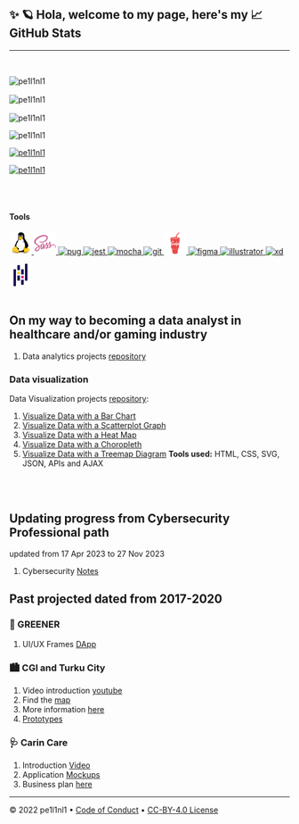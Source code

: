 <!--
  <<< Author notes: Header of the course >>>
  Include a 1280×640 image, course title in sentence case, and a concise description in emphasis.
  In your repository settings: enable template repository, add your 1280×640 social image, auto delete head branches.
  Add your open-source license, GitHub uses Creative Commons Attribution 4.0 International.
-->





## ✨ 🪐 Hola, welcome to my page, here's my 📈 GitHub Stats 
---
<br>
<p><img align="center" src="https://github-readme-stats.vercel.app/api/top-langs?username=pe1l1nl1&show_icons=true&locale=en&layout=compact" alt="pe1l1nl1" /></p>

<p><img align="center" src="https://github-readme-stats.vercel.app/api?username=pe1l1nl1&show_icons=true&locale=en" alt="pe1l1nl1" /></p>

<p><img align="center" src="https://github-readme-streak-stats.herokuapp.com/?user=pe1l1nl1&" alt="pe1l1nl1" /></p>



<p align="left"> <img src="https://komarev.com/ghpvc/?username=pe1l1nl1&label=Profile%20views&color=0e75b6&style=flat" alt="pe1l1nl1" /> </p>

<p align="left"> <a href="https://github.com/ryo-ma/github-profile-trophy" target='_blank'><img src="https://github-profile-trophy.vercel.app/?username=pe1l1nl1" alt="pe1l1nl1" /></a> </p>


<p align="left"> <a href="https://twitter.com/" target="_blank"><img src="https://img.shields.io/twitter/follow/pe1l1nl1?logo=twitter&style=for-the-badge" alt="pe1l1nl1" /></a> </p>

<!--### :keyboard: Activity: Enable GitHub Pages



### Connect with me:
---
<p align="left">
<h4>📺 Social media</h4>

<a href="https://twitter.com/pe1l1nl1" target="_blank"><img align="center" src="https://raw.githubusercontent.com/rahuldkjain/github-profile-readme-generator/master/src/images/icons/Social/twitter.svg" alt="re_ermix" height="30" width="40" /></a>


### 🛠 Languages and Tools:
---
<p align="left"> 
<h4>Languages</h4>
<a href="https://developer.mozilla.org/en-US/docs/Web/JavaScript" target="__blank" rel="noreferrer"> <img src="https://raw.githubusercontent.com/devicons/devicon/master/icons/javascript/javascript-original.svg" alt="javascript" width="40" height="40"/> </a>
<a href="https://www.java.com" target="__blank" rel="noreferrer"> <img src="https://raw.githubusercontent.com/devicons/devicon/master/icons/java/java-original.svg" alt="java" width="40" height="40"/> </a> 
<a href="https://www.php.net" target="__blank" rel="noreferrer"> <img src="https://raw.githubusercontent.com/devicons/devicon/master/icons/php/php-original.svg" alt="php" width="40" height="40"/> </a>
 <a href="https://www.python.org" target="__blank" rel="noreferrer"> <img src="https://raw.githubusercontent.com/devicons/devicon/master/icons/python/python-original.svg" alt="python" width="40" height="40"/> </a> 
<a href="https://www.typescriptlang.org/" target="__blank" rel="noreferrer"> <img src="https://raw.githubusercontent.com/devicons/devicon/master/icons/typescript/typescript-original.svg" alt="typescript" width="40" height="40"/> </a> 
<a href="https://www.w3.org/html/" target="__blank" rel="noreferrer"> <img src="https://raw.githubusercontent.com/devicons/devicon/master/icons/html5/html5-original-wordmark.svg" alt="html5" width="40" height="40"/> </a> 
<br>
<br>
<h4>DataBase</h4>
<a href="https://www.mysql.com/" target="__blank" rel="noreferrer"> <img src="https://raw.githubusercontent.com/devicons/devicon/master/icons/mysql/mysql-original-wordmark.svg" alt="mysql" width="40" height="40"/> </a>
<a href="https://mariadb.org/" target="__blank" rel="noreferrer"> <img src="https://www.vectorlogo.zone/logos/mariadb/mariadb-icon.svg" alt="mariadb" width="40" height="40"/> </a>
<a href="https://www.mongodb.com/" target="__blank" rel="noreferrer"> <img src="https://raw.githubusercontent.com/devicons/devicon/master/icons/mongodb/mongodb-original-wordmark.svg" alt="mongodb" width="40" height="40"/> </a> 
<a href="https://www.sqlite.org/" target="__blank" rel="noreferrer"> <img src="https://www.vectorlogo.zone/logos/sqlite/sqlite-icon.svg" alt="sqlite" width="40" height="40"/> </a> 
<br>
<br>
<h4>FrameWork</h4>
<a href="https://spring.io/" target="__blank" rel="noreferrer"> <img src="https://www.vectorlogo.zone/logos/springio/springio-icon.svg" alt="spring" width="40" height="40"/> </a> 
<a href="https://flask.palletsprojects.com/" target="__blank" rel="noreferrer"> <img src="https://www.vectorlogo.zone/logos/pocoo_flask/pocoo_flask-icon.svg" alt="flask" width="40" height="40"/> </a>
<a href="https://angular.io" target="__blank" rel="noreferrer"> <img src="https://angular.io/assets/images/logos/angular/angular.svg" alt="angular" width="40" height="40"/> </a> 
<a href="https://getbootstrap.com" target="__blank" rel="noreferrer"> <img src="https://raw.githubusercontent.com/devicons/devicon/master/icons/bootstrap/bootstrap-plain-wordmark.svg" alt="bootstrap" width="40" height="40"/> </a> 



<!-- <a href="https://laravel.com/" target="__blank" rel="noreferrer"> <img src="https://raw.githubusercontent.com/devicons/devicon/master/icons/laravel/laravel-plain-wordmark.svg" alt="laravel" width="40" height="40"/> </a> 

-->
<br>
<br>
<h4>Tools</h4>
<a href="https://www.linux.org/" target="__blank" rel="noreferrer"> <img src="https://raw.githubusercontent.com/devicons/devicon/master/icons/linux/linux-original.svg" alt="linux" width="40" height="40"/> </a> 
<a href="https://sass-lang.com" target="__blank" rel="noreferrer"> <img src="https://raw.githubusercontent.com/devicons/devicon/master/icons/sass/sass-original.svg" alt="sass" width="40" height="40"/> </a> 
 <a href="https://pugjs.org" target="__blank" rel="noreferrer"> <img src="https://cdn.worldvectorlogo.com/logos/pug.svg" alt="pug" width="40" height="40"/> </a>
<a href="https://jestjs.io" target="__blank" rel="noreferrer"> <img src="https://www.vectorlogo.zone/logos/jestjsio/jestjsio-icon.svg" alt="jest" width="40" height="40"/> </a> 
<a href="https://mochajs.org" target="__blank" rel="noreferrer"> <img src="https://www.vectorlogo.zone/logos/mochajs/mochajs-icon.svg" alt="mocha" width="40" height="40"/> </a>
<a href="https://git-scm.com/" target="__blank" rel="noreferrer"> <img src="https://www.vectorlogo.zone/logos/git-scm/git-scm-icon.svg" alt="git" width="40" height="40"/> </a> 
<a href="https://gulpjs.com" target="__blank" rel="noreferrer"> <img src="https://raw.githubusercontent.com/devicons/devicon/master/icons/gulp/gulp-plain.svg" alt="gulp" width="40" height="40"/> </a>
<a href="https://www.figma.com/" target="__blank" rel="noreferrer"> <img src="https://www.vectorlogo.zone/logos/figma/figma-icon.svg" alt="figma" width="40" height="40"/> </a>  
<a href="https://www.adobe.com/in/products/illustrator.html" target="__blank" rel="noreferrer"> <img src="https://www.vectorlogo.zone/logos/adobe_illustrator/adobe_illustrator-icon.svg" alt="illustrator" width="40" height="40"/> </a> 
<a href="https://www.adobe.com/products/xd.html" target="__blank" rel="noreferrer"> <img src="https://cdn.worldvectorlogo.com/logos/adobe-xd.svg" alt="xd" width="40" height="40"/> </a> </p>
<a href="https://pandas.pydata.org/" target="__blank" rel="noreferrer"> <img src="https://raw.githubusercontent.com/devicons/devicon/2ae2a900d2f041da66e950e4d48052658d850630/icons/pandas/pandas-original.svg" alt="pandas" width="40" height="40"/> </a> 
<br>
<br>


## On my way to becoming a data analyst in healthcare and/or gaming industry

1. Data analytics projects [repository](https://github.com/pe1l1nl1/Data-Analytics-Projects)

### Data visualization 
  
Data Visualization projects [repository](https://github.com/pe1l1nl1/Data-Analytics-Projects/tree/a12a4a5def4dba2a3e42a4fcfe32487cc537337f/DataVisualization):

1. [Visualize Data with a Bar Chart](https://codepen.io/peill/pen/XWyNbbq)
2. [Visualize Data with a Scatterplot Graph](https://codepen.io/peill/pen/OJaBraW)
3. [Visualize Data with a Heat Map](https://codepen.io/peill/pen/BaGqvvW)
4. [Visualize Data with a Choropleth](https://codepen.io/peill/pen/RwqeEda)
5. [Visualize Data with a Treemap Diagram](https://codepen.io/pen?template=MJjpwO)
 **Tools used:** HTML, CSS, SVG, JSON, APIs and AJAX
   

</details>
  <br>
  <br>

 ## Updating progress from Cybersecurity Professional path

updated from 17 Apr 2023 to 27 Nov 2023 

1. Cybersecurity [Notes](https://github.com/pe1l1nl1/CyberSecurityCollections/blob/main/README.md)


<!--
  <<< Author notes: Step 2 >>>
  --
-->


## Past projected dated from 2017-2020

### 🌳 GREENER 

1. UI/UX Frames [DApp](https://www.figma.com/file/rXd6Rv6HUjVkVKzRBiahdK/GREENER?node-id=5%3A4226)
  
  
### 🏙 CGI and Turku City 


1. Video introduction [youtube](https://youtu.be/DzbcShljmQE)
1. Find the [map](https://github.com/JenyaPu/TurkuLife)
1. More information [here](https://docs.google.com/document/d/13oTHdf4OECJiRPGcbx-3KOHWM1PB6sHP5Sln7sGCDWU)
1. [Prototypes](https://www.figma.com/file/UYBYJqylGACqRsoCqFXaya/TurkuLife?node-id=0%3A1) 
  

### 🩺 Carin Care 
  
  1. Introduction [Video](https://drive.google.com/file/d/14QsI-M7mFE1IC4Np_Pi7CbV5Rf-eBLlw/view?usp=sharing)
  1. Application [Mockups](https://drive.google.com/drive/folders/1JJW1T8wotbHnFh1VvcZhosu5_zAbt4dW?usp=sharing)
  1. Business plan [here](https://drive.google.com/file/d/1fzfqZ-N-q1kwSXKrHhDfqdtJjniIasJY/view?usp=sharing)






<!--

### :keyboard: Activity: Create a blog post

1. Browse to the `my-pages` branch.
1. Click the `Add file` dropdown menu and then on `Create new file`.
1. Name the file `_posts/YYYY-MM-DD-title.md`.
1. Replace the `YYYY-MM-DD` with today's date, and change the `title` of your first blog post if you'd like.
   > If you do edit the title, make sure there are hyphens between your words.
   > If your blog post date doesn't follow the correct date convention, you'll receive an error and your site won't build. For more information, see "[Page build failed: Invalid post date](https://docs.github.com/en/pages/setting-up-a-github-pages-site-with-jekyll/troubleshooting-jekyll-build-errors-for-github-pages-sites)".
1. Type the following content at the top of your blog post:
   ```yaml
   ---
   title: "YOUR-TITLE"
   date: YYYY-MM-DD
   ---
   ```

  
<img src=https://octodex.github.com/images/constructocat2.jpg alt=celebrate width=300 align=right>

-->
---

&copy; 2022 pe1l1nl1 &bull; [Code of Conduct](https://www.contributor-covenant.org/version/2/1/code_of_conduct/code_of_conduct.md) &bull; [CC-BY-4.0 License](https://creativecommons.org/licenses/by/4.0/legalcode)
